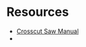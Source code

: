 # Resources

- [Crosscut Saw Manual](https://www.fs.fed.us/eng/pubs/pdfpubs/pdf77712508/pdf77712508dpi72.pdf)
- 